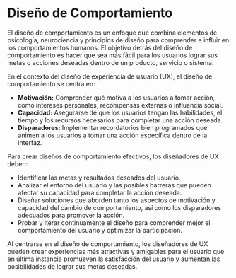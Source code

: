 # Diseño de Comportamiento

El diseño de comportamiento es un enfoque que combina elementos de psicología, neurociencia y principios de diseño para comprender e influir en los comportamientos humanos. El objetivo detrás del diseño de comportamiento es hacer que sea más fácil para los usuarios lograr sus metas o acciones deseadas dentro de un producto, servicio o sistema.

En el contexto del diseño de experiencia de usuario (UX), el diseño de comportamiento se centra en:

- **Motivación:** Comprender qué motiva a los usuarios a tomar acción, como intereses personales, recompensas externas o influencia social.
- **Capacidad:** Asegurarse de que los usuarios tengan las habilidades, el tiempo y los recursos necesarios para completar una acción deseada.
- **Disparadores:** Implementar recordatorios bien programados que animen a los usuarios a tomar una acción específica dentro de la interfaz.

Para crear diseños de comportamiento efectivos, los diseñadores de UX deben:

- Identificar las metas y resultados deseados del usuario.
- Analizar el entorno del usuario y las posibles barreras que pueden afectar su capacidad para completar la acción deseada.
- Diseñar soluciones que aborden tanto los aspectos de motivación y capacidad del cambio de comportamiento, así como los disparadores adecuados para promover la acción.
- Probar y iterar continuamente el diseño para comprender mejor el comportamiento del usuario y optimizar la participación.

Al centrarse en el diseño de comportamiento, los diseñadores de UX pueden crear experiencias más atractivas y amigables para el usuario que en última instancia promueven la satisfacción del usuario y aumentan las posibilidades de lograr sus metas deseadas.
